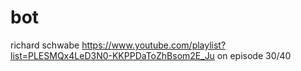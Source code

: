 # bot
richard schwabe
https://www.youtube.com/playlist?list=PLESMQx4LeD3N0-KKPPDaToZhBsom2E_Ju
on episode 30/40
